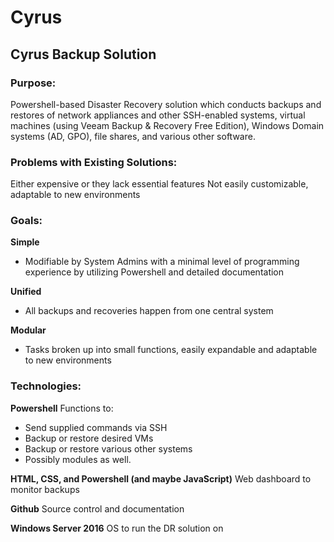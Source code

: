 # Cyrus
## Cyrus Backup Solution

### Purpose: 
Powershell-based Disaster Recovery solution which conducts backups and restores of network appliances and other SSH-enabled systems, virtual machines (using Veeam Backup & Recovery Free Edition), Windows Domain systems (AD, GPO), file shares, and various other software.

### Problems with Existing Solutions:
Either expensive or they lack essential features
Not easily customizable, adaptable to new environments

### Goals:
**Simple** 
* Modifiable by System Admins with a minimal level of programming experience by utilizing Powershell and detailed documentation

**Unified** 
* All backups and recoveries happen from one central system

**Modular**
* Tasks broken up into small functions, easily expandable and adaptable to new environments

### Technologies: 
**Powershell**
Functions to:
* Send supplied commands via SSH
* Backup or restore desired VMs
* Backup or restore various other systems
* Possibly modules as well.

**HTML, CSS, and Powershell (and maybe JavaScript)**
Web dashboard to monitor backups

**Github**
Source control and documentation

**Windows Server 2016**
OS to run the DR solution on

